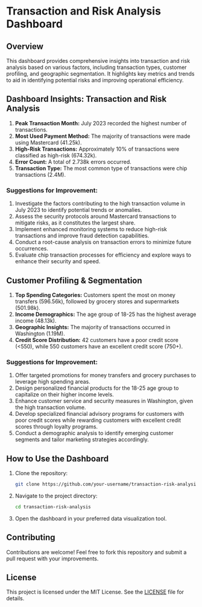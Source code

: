 # Transaction and Risk Analysis Dashboard

## Overview
This dashboard provides comprehensive insights into transaction and risk analysis based on various factors, including transaction types, customer profiling, and geographic segmentation. It highlights key metrics and trends to aid in identifying potential risks and improving operational efficiency.

## Dashboard Insights: Transaction and Risk Analysis

1. **Peak Transaction Month:** July 2023 recorded the highest number of transactions.
2. **Most Used Payment Method:** The majority of transactions were made using Mastercard (41.25k).
3. **High-Risk Transactions:** Approximately 10% of transactions were classified as high-risk (674.32k).
4. **Error Count:** A total of 2.738k errors occurred.
5. **Transaction Type:** The most common type of transactions were chip transactions (2.4M).

### Suggestions for Improvement:

1. Investigate the factors contributing to the high transaction volume in July 2023 to identify potential trends or anomalies.
2. Assess the security protocols around Mastercard transactions to mitigate risks, as it constitutes the largest share.
3. Implement enhanced monitoring systems to reduce high-risk transactions and improve fraud detection capabilities.
4. Conduct a root-cause analysis on transaction errors to minimize future occurrences.
5. Evaluate chip transaction processes for efficiency and explore ways to enhance their security and speed.

## Customer Profiling & Segmentation

1. **Top Spending Categories:** Customers spent the most on money transfers (596.56k), followed by grocery stores and supermarkets (501.98k).
2. **Income Demographics:** The age group of 18-25 has the highest average income (48.13k).
3. **Geographic Insights:** The majority of transactions occurred in Washington (1.19M).
4. **Credit Score Distribution:** 42 customers have a poor credit score (<550), while 550 customers have an excellent credit score (750+).

### Suggestions for Improvement:

1. Offer targeted promotions for money transfers and grocery purchases to leverage high spending areas.
2. Design personalized financial products for the 18-25 age group to capitalize on their higher income levels.
3. Enhance customer service and security measures in Washington, given the high transaction volume.
4. Develop specialized financial advisory programs for customers with poor credit scores while rewarding customers with excellent credit scores through loyalty programs.
5. Conduct a demographic analysis to identify emerging customer segments and tailor marketing strategies accordingly.

## How to Use the Dashboard

1. Clone the repository:
   ```bash
   git clone https://github.com/your-username/transaction-risk-analysis.git
   ```

2. Navigate to the project directory:
   ```bash
   cd transaction-risk-analysis
   ```

3. Open the dashboard in your preferred data visualization tool.

## Contributing
Contributions are welcome! Feel free to fork this repository and submit a pull request with your improvements.

## License
This project is licensed under the MIT License. See the [LICENSE](LICENSE) file for details.


